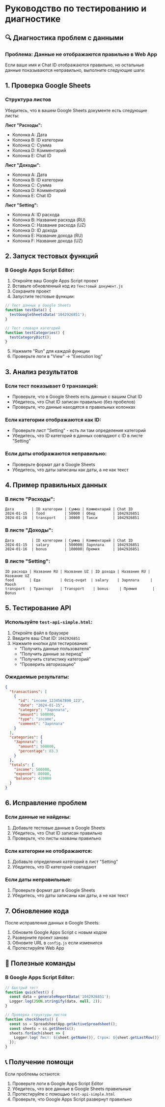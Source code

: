 # Руководство по тестированию и диагностике

## 🔍 Диагностика проблем с данными

### Проблема: Данные не отображаются правильно в Web App

Если ваше имя и Chat ID отображаются правильно, но остальные данные показываются неправильно, выполните следующие шаги:

## 1. Проверка Google Sheets

### Структура листов
Убедитесь, что в вашем Google Sheets документе есть следующие листы:

**Лист "Расходы":**
- Колонка A: Дата
- Колонка B: ID категории
- Колонка C: Сумма
- Колонка D: Комментарий
- Колонка E: Chat ID

**Лист "Доходы":**
- Колонка A: Дата
- Колонка B: ID категории
- Колонка C: Сумма
- Колонка D: Комментарий
- Колонка E: Chat ID

**Лист "Setting":**
- Колонка A: ID расхода
- Колонка B: Название расхода (RU)
- Колонка C: Название расхода (UZ)
- Колонка D: ID дохода
- Колонка E: Название дохода (RU)
- Колонка F: Название дохода (UZ)

## 2. Запуск тестовых функций

### В Google Apps Script Editor:

1. Откройте ваш Google Apps Script проект
2. Вставьте обновленный код из `Текстовый документ.js`
3. Сохраните проект
4. Запустите тестовые функции:

```javascript
// Тест данных в Google Sheets
function testData() {
  testGoogleSheetsData('1042926851');
}

// Тест словаря категорий
function testCategories() {
  testCategoryDict();
}
```

5. Нажмите "Run" для каждой функции
6. Проверьте логи в "View" → "Execution log"

## 3. Анализ результатов

### Если тест показывает 0 транзакций:
- Проверьте, что в Google Sheets есть данные с вашим Chat ID
- Убедитесь, что Chat ID записан правильно (без пробелов)
- Проверьте, что данные находятся в правильных колонках

### Если категории отображаются как ID:
- Проверьте лист "Setting" - есть ли там определения категорий
- Убедитесь, что ID категорий в данных совпадают с ID в листе "Setting"

### Если даты отображаются неправильно:
- Проверьте формат дат в Google Sheets
- Убедитесь, что даты записаны как даты, а не как текст

## 4. Пример правильных данных

### В листе "Расходы":
```
Дата        | ID категории | Сумма | Комментарий | Chat ID
2024-01-15  | food         | 50000 | Обед        | 1042926851
2024-01-16  | transport    | 30000 | Такси       | 1042926851
```

### В листе "Доходы":
```
Дата        | ID категории | Сумма | Комментарий | Chat ID
2024-01-15  | salary       | 500000| Зарплата    | 1042926851
2024-01-16  | bonus        | 100000| Премия      | 1042926851
```

### В листе "Setting":
```
ID расхода | Название RU | Название UZ | ID дохода | Название RU | Название UZ
food       | Еда         | Oziq-ovqat  | salary    | Зарплата     | Maosh
transport  | Транспорт   | Transport    | bonus     | Премия       | Bonus
```

## 5. Тестирование API

### Используйте `test-api-simple.html`:

1. Откройте файл в браузере
2. Введите ваш Chat ID: `1042926851`
3. Нажмите кнопки для тестирования:
   - "Получить данные пользователя"
   - "Получить данные за период"
   - "Получить статистику категорий"
   - "Проверить авторизацию"

### Ожидаемые результаты:
```json
{
  "transactions": [
    {
      "id": "income_1234567890_123",
      "date": "2024-01-15",
      "category": "Зарплата",
      "amount": 500000,
      "type": "income",
      "comment": "Зарплата"
    }
  ],
  "categories": {
    "Зарплата": {
      "amount": 500000,
      "percentage": 83.3
    }
  },
  "totals": {
    "income": 500000,
    "expense": 80000,
    "balance": 420000
  }
}
```

## 6. Исправление проблем

### Если данные не найдены:
1. Добавьте тестовые данные в Google Sheets
2. Убедитесь, что Chat ID записан правильно
3. Проверьте, что листы названы правильно

### Если категории не отображаются:
1. Добавьте определения категорий в лист "Setting"
2. Убедитесь, что ID категорий совпадают

### Если даты неправильные:
1. Проверьте формат дат в Google Sheets
2. Убедитесь, что даты записаны как даты, а не как текст

## 7. Обновление кода

После исправления данных в Google Sheets:

1. Обновите Google Apps Script с новым кодом
2. Разверните проект заново
3. Обновите URL в `config.js` если изменился
4. Протестируйте Web App

## 🔧 Полезные команды

### В Google Apps Script Editor:
```javascript
// Быстрый тест
function quickTest() {
  const data = generateReportData('1042926851');
  Logger.log(JSON.stringify(data, null, 2));
}

// Проверка структуры листов
function checkSheets() {
  const ss = SpreadsheetApp.getActiveSpreadsheet();
  const sheets = ss.getSheets();
  sheets.forEach(sheet => {
    Logger.log(`Лист: ${sheet.getName()}, Строк: ${sheet.getLastRow()}`);
  });
}
```

## 📞 Получение помощи

Если проблемы остаются:
1. Проверьте логи в Google Apps Script Editor
2. Убедитесь, что все данные в Google Sheets правильные
3. Протестируйте с помощью `test-api-simple.html`
4. Проверьте, что Google Apps Script развернут правильно

